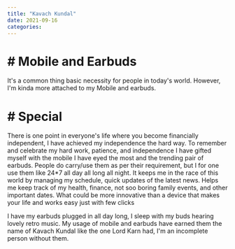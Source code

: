 ```yaml
---
title: "Kavach Kundal"
date: 2021-09-16
categories:
---
```


# # Mobile and Earbuds

It's a common thing basic necessity for people in today's world. However, I'm kinda more attached to my Mobile and earbuds. 

# # Special

There is one point in everyone's life where you become financially independent, I have achieved my independence the hard way.
To remember and celebrate my hard work, patience, and independence I have gifted myself with the mobile I have eyed the most and the trending pair of earbuds.
People do carry/use them as per their requirement, but I for one use them like 24*7 all day all long all night.
It keeps me in the race of this world by managing my schedule, quick updates of the latest news.
Helps me keep track of my health, finance, not soo boring family events, and other important dates.
What could be more innovative than a device that makes your life and works easy just with few clicks
 
I have my earbuds plugged in all day long, I sleep with my buds hearing lovely retro music.
My usage of mobile and earbuds have earned them the name of Kavach Kundal like the one Lord Karn had, I'm an incomplete person without them.


